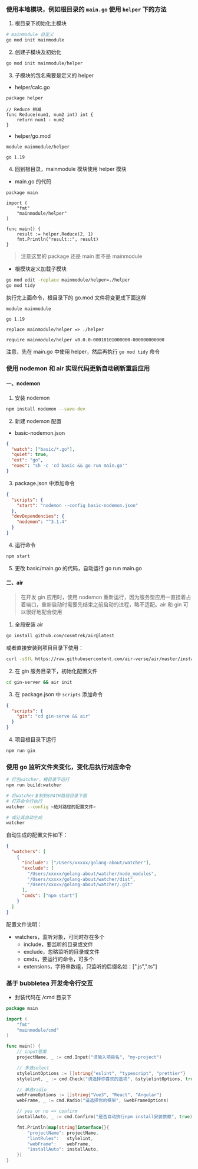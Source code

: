 ### 使用本地模块，例如根目录的 `main.go` 使用 `helper` 下的方法

1. 根目录下初始化主模块

```sh
# mainmodule 自定义
go mod init mainmodule
```

2. 创建子模块及初始化

```sh
go mod init mainmodule/helper
```

3. 子模块的包名需要是定义的 helper

- helper/calc.go

```golang
package helper

// Reduce 相减
func Reduce(num1, num2 int) int {
	return num1 - num2
}
```

- helper/go.mod

```text
module mainmodule/helper

go 1.19
```

4. 回到根目录，mainmodule 模块使用 helper 模块

- main.go 的代码

```golang
package main

import (
	"fmt"
	"mainmodule/helper"
)

func main() {
	result := helper.Reduce(2, 1)
	fmt.Println("result::", result)
}
```

> 注意这里的 package 还是 main 而不是 mainmodule

- 根模块定义加载子模块

```sh
go mod edit -replace mainmodule/helper=./helper
go mod tidy
```

执行完上面命令，根目录下的 go.mod 文件将变更成下面这样

```text
module mainmodule

go 1.19

replace mainmodule/helper => ./helper

require mainmodule/helper v0.0.0-00010101000000-000000000000
```

注意，先在 main.go 中使用 helper，然后再执行 `go mod tidy` 命令

### 使用 nodemon 和 air 实现代码更新自动刷新重启应用

#### 一、nodemon

1. 安装 nodemon

```sh
npm install nodemon --save-dev
```

2. 新建 nodemon 配置

- basic-nodemon.json

```json
{
  "watch": ["basic/*.go"],
  "quiet": true,
  "ext": "go",
  "exec": "sh -c 'cd basic && go run main.go'"
}
```

3. package.json 中添加命令

```json
{
  "scripts": {
    "start": "nodemon --config basic-nodemon.json"
  },
  "devDependencies": {
    "nodemon": "^3.1.4"
  }
}
```

4. 运行命令

```sh
npm start
```

5. 更改 basic/main.go 的代码，自动运行 go run main.go

#### 二、air

> 在开发 gin 应用时，使用 nodemon 重新运行，因为服务型应用一直挂着占着端口，重新启动时需要先结束之前启动的进程，略不适配。air 和 gin 可以很好地配合使用

1. 全局安装 air

```sh
go install github.com/cosmtrek/air@latest
```

或者直接安装到项目目录下使用：

```sh
curl -sSfL https://raw.githubusercontent.com/air-verse/air/master/install.sh | sh -s
```

2. 在 gin 服务目录下，初始化配置文件

```sh
cd gin-server && air init
```

3. 在 package.json 中 `scripts` 添加命令

```json
{
  "scripts": {
    "gin": "cd gin-serve && air"
  }
}
```

4. 项目根目录下运行

```sh
npm run gin
```

### 使用 go 监听文件夹变化，变化后执行对应命令

```sh
# 打包watcher，根目录下运行
npm run build:watcher

# 将watcher复制到$PATH路径目录下面
# 打开命令行执行
watcher --config <绝对路径的配置文件>

# 或让其自动生成
watcher
```

自动生成的配置文件如下：

```json
{
  "watchers": [
    {
      "include": ["/Users/xxxxx/golang-about/watcher"],
      "exclude": [
        "/Users/xxxxx/golang-about/watcher/node_modules",
        "/Users/xxxxx/golang-about/watcher/dist",
        "/Users/xxxxx/golang-about/watcher/.git"
      ],
      "cmds": ["npm start"]
    }
  ]
}
```

配置文件说明：

- watchers，监听对象，可同时存在多个
  - include，要监听的目录或文件
  - exclude，忽略监听的目录或文件
  - cmds，要运行的命令，可多个
  - extensions，字符串数组，只监听的后缀名如：[".js",".ts"]

### 基于 bubbletea 开发命令行交互

- 封装代码在 /cmd 目录下

```go
package main

import (
	"fmt"
	"mainmodule/cmd"
)

func main() {
	// input答案
	projectName, _ := cmd.Input("请输入项目名", "my-project")

	// 多选select
	stylelintOptions := []string{"eslint", "typescript", "prettier"}
	stylelint, _ := cmd.Check("请选择你喜欢的选项", &stylelintOptions, true)

	// 单选radio
	webFrameOptions := []string{"Vue3", "React", "Angular"}
	webFrame, _ := cmd.Radio("请选择你的框架", &webFrameOptions)

	// yes or no => confirm
	installAuto, _ := cmd.Confirm("是否自动执行npm install安装依赖", true)

	fmt.Println(map[string]interface{}{
		"projectName": projectName,
		"lintRules":   stylelint,
		"webFrame":    webFrame,
		"installAuto": installAuto,
	})
}
```
